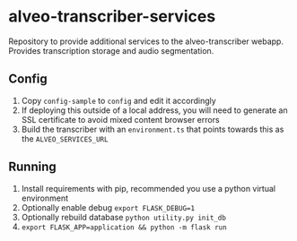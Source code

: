 # alveo-transcriber-services
Repository to provide additional services to the alveo-transcriber webapp. Provides transcription storage and audio segmentation.

## Config
1. Copy `config-sample` to `config` and edit it accordingly
2. If deploying this outside of a local address, you will need to generate an SSL certificate to avoid mixed content browser errors
3. Build the transcriber with an `environment.ts` that points towards this as the `ALVEO_SERVICES_URL` 

## Running
1. Install requirements with pip, recommended you use a python virtual environment
2. Optionally enable debug `export FLASK_DEBUG=1`
3. Optionally rebuild database `python utility.py init_db`
4. `export FLASK_APP=application && python -m flask run`
